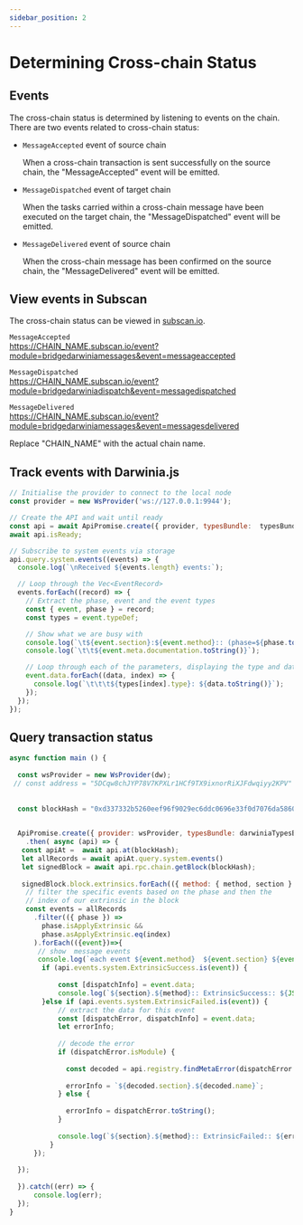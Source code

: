 ```yaml
---
sidebar_position: 2
---
```


# Determining Cross-chain Status

## Events

The cross-chain status is determined by listening to events on the chain. There are two events related to cross-chain status:

- `MessageAccepted` event of source chain

  When a cross-chain transaction is sent successfully on the source chain, the "MessageAccepted" event will be emitted.

- `MessageDispatched` event of target chain

  When the tasks carried within a cross-chain message have been executed on the target chain, the "MessageDispatched" event will be emitted.

- `MessageDelivered` event of source chain

  When the cross-chain message has been confirmed on the source chain, the "MessageDelivered" event will be emitted.

## View events in Subscan

The cross-chain status can be viewed in [subscan.io](https://subscan.io/).

  `MessageAccepted`  
  https://CHAIN_NAME.subscan.io/event?module=bridgedarwiniamessages&event=messageaccepted

  `MessageDispatched`  
  https://CHAIN_NAME.subscan.io/event?module=bridgedarwiniadispatch&event=messagedispatched  

  `MessageDelivered`  
  https://CHAIN_NAME.subscan.io/event?module=bridgedarwiniamessages&event=messagesdelivered  

Replace "CHAIN_NAME" with the actual chain name.

## Track events with Darwinia.js

```javascript
// Initialise the provider to connect to the local node
const provider = new WsProvider('ws://127.0.0.1:9944');

// Create the API and wait until ready
const api = await ApiPromise.create({ provider, typesBundle:  typesBundleForPolkadotApps});
await api.isReady;

// Subscribe to system events via storage
api.query.system.events((events) => {
  console.log(`\nReceived ${events.length} events:`);

  // Loop through the Vec<EventRecord>
  events.forEach((record) => {
    // Extract the phase, event and the event types
    const { event, phase } = record;
    const types = event.typeDef;

    // Show what we are busy with
    console.log(`\t${event.section}:${event.method}:: (phase=${phase.toString()})`);
    console.log(`\t\t${event.meta.documentation.toString()}`);

    // Loop through each of the parameters, displaying the type and data
    event.data.forEach((data, index) => {
      console.log(`\t\t\t${types[index].type}: ${data.toString()}`);
    });
  });
});
```

## Query transaction status

```javascript
async function main () {
  
  const wsProvider = new WsProvider(dw);
 // const address = "5DCqw8chJYP78V7KPXLr1HCf9TX9ixnorRiXJFdwqiyy2KPV"
 
 
  const blockHash = "0xd337332b5260eef96f9029ec6ddc0696e33f0d7076da5860a0d594c4ebddf898"

  
  ApiPromise.create({ provider: wsProvider, typesBundle: darwiniaTypesBundle })
    .then( async (api) => {
   const apiAt =  await api.at(blockHash);
   let allRecords = await apiAt.query.system.events()
   let signedBlock = await api.rpc.chain.getBlock(blockHash);
   
   signedBlock.block.extrinsics.forEach(({ method: { method, section } }, index) => {
    // filter the specific events based on the phase and then the
    // index of our extrinsic in the block
    const events = allRecords
      .filter(({ phase }) =>
        phase.isApplyExtrinsic &&
        phase.asApplyExtrinsic.eq(index)
      ).forEach(({event})=>{
       // show  message events
       console.log(`each event ${event.method}  ${event.section} ${event.data.toHuman()}`)
        if (api.events.system.ExtrinsicSuccess.is(event)) {
         
            const [dispatchInfo] = event.data;
            console.log(`${section}.${method}:: ExtrinsicSuccess:: ${JSON.stringify(dispatchInfo.toHuman())}`);
        }else if (api.events.system.ExtrinsicFailed.is(event)) {
            // extract the data for this event
            const [dispatchError, dispatchInfo] = event.data;
            let errorInfo;
    
            // decode the error
            if (dispatchError.isModule) {
            
              const decoded = api.registry.findMetaError(dispatchError.asModule);
    
              errorInfo = `${decoded.section}.${decoded.name}`;
            } else {
              
              errorInfo = dispatchError.toString();
            }
    
            console.log(`${section}.${method}:: ExtrinsicFailed:: ${errorInfo}`);
          }
      });
  
  });
     
  }).catch((err) => {
      console.log(err);
  });
}
```




